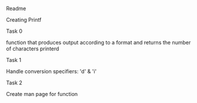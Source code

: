 Readme

 Creating Printf

 Task 0

function that produces output according to a format
and returns the number of characters printerd

 Task 1

Handle conversion specifiers: 'd' & 'i'

 Task 2

Create man page for function
